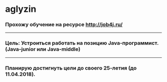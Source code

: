 # aglyzin
### Прохожу обучение на ресурсе http://job4j.ru/
***
### Цель: Устроиться работать на позицию Java-программист. (Java-junior или Java-middle)
***
### Планирую достигнуть цели до своего 25-летия (до 11.04.2018).
